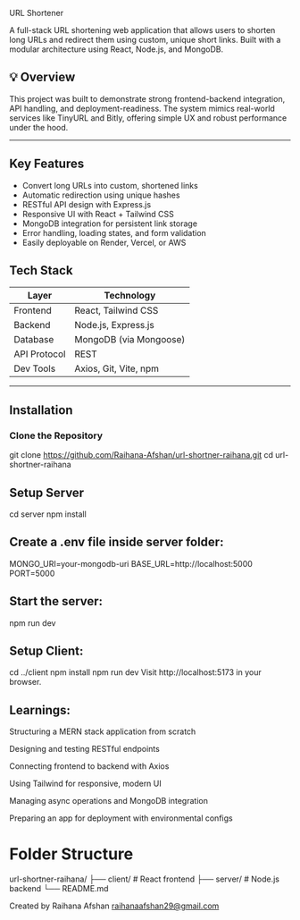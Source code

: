 URL Shortener 

A full-stack URL shortening web application that allows users to shorten long URLs and redirect them using custom, unique short links. Built with a modular architecture using React, Node.js, and MongoDB.


## 💡 Overview

This project was built to demonstrate strong frontend-backend integration, API handling, and deployment-readiness. The system mimics real-world services like TinyURL and Bitly, offering simple UX and robust performance under the hood.

---

##  Key Features

- Convert long URLs into custom, shortened links
- Automatic redirection using unique hashes
- RESTful API design with Express.js
- Responsive UI with React + Tailwind CSS
- MongoDB integration for persistent link storage
- Error handling, loading states, and form validation
- Easily deployable on Render, Vercel, or AWS

##  Tech Stack

| Layer         | Technology            |
|---------------|------------------------|
| Frontend      | React, Tailwind CSS    |
| Backend       | Node.js, Express.js    |
| Database      | MongoDB (via Mongoose) |
| API Protocol  | REST                   |
| Dev Tools     | Axios, Git, Vite, npm  |

---

##  Installation

### Clone the Repository 
git clone https://github.com/Raihana-Afshan/url-shortner-raihana.git
cd url-shortner-raihana


##  Setup Server
cd server
npm install


##  Create a .env file inside server folder:

MONGO_URI=your-mongodb-uri
BASE_URL=http://localhost:5000
PORT=5000


##  Start the server:
npm run dev

##  Setup Client:
cd ../client
npm install
npm run dev
Visit http://localhost:5173 in your browser.

##  Learnings:

Structuring a MERN stack application from scratch

Designing and testing RESTful endpoints

Connecting frontend to backend with Axios

Using Tailwind for responsive, modern UI

Managing async operations and MongoDB integration

Preparing an app for deployment with environmental configs


#  Folder Structure
url-shortner-raihana/
├── client/        # React frontend
├── server/        # Node.js backend
└── README.md




Created by Raihana Afshan
raihanaafshan29@gmail.com


